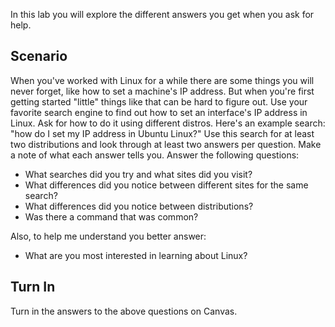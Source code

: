 In this lab you will explore the different answers you get when you ask for help.

## Scenario 

When you've worked with Linux for a while there are some things you will never forget, like how to set a machine's IP address. But when you're first getting started "little" things like that can be hard to figure out. Use your favorite search engine to find out how to set an interface's IP address in Linux. Ask for how to do it using different distros. Here's an example search:
 "how do I set my IP address in Ubuntu Linux?"
Use this search for at least two distributions and look through at least two answers per question. Make a note of what each answer tells you. Answer the following questions:
  - What searches did you try and what sites did you visit?
  - What differences did you notice between different sites for the same search?
  - What differences did you notice between distributions?
  - Was there a command that was common?

Also, to help me understand you better answer:
  - What are you most interested in learning about Linux?

## Turn In 

Turn in the answers to the above questions on Canvas.
